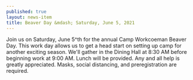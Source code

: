 ```yaml
---
published: true
layout: news-item
title: Beaver Day &mdash; Saturday, June 5, 2021
---
```


Join us on Saturday, June 5^th for the annual Camp Workcoeman Beaver Day. This work day allows us to get a head start on setting up camp for another exciting season. We'll gather in the Dining Hall at 8:30 AM before beginning work at 9:00 AM. Lunch will be provided. Any and all help is greatly appreciated. Masks, social distancing, and preregistration are required.
